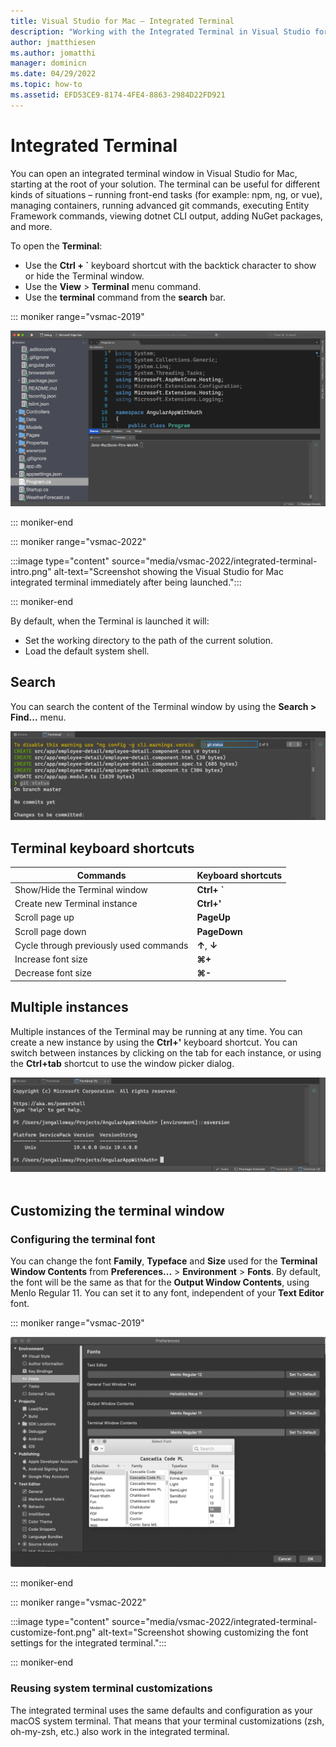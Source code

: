 ```yaml
---
title: Visual Studio for Mac – Integrated Terminal
description: "Working with the Integrated Terminal in Visual Studio for Mac."
author: jmatthiesen
ms.author: jomatthi
manager: dominicn
ms.date: 04/29/2022
ms.topic: how-to
ms.assetid: EFD53CE9-8174-4FE4-8863-2984D22FD921
---
```


# Integrated Terminal

You can open an integrated terminal window in Visual Studio for Mac, starting at the root of your solution. The terminal can be useful for different kinds of situations – running front-end tasks (for example: npm, ng, or vue), managing containers, running advanced git commands, executing Entity Framework commands, viewing dotnet CLI output, adding NuGet packages, and more. 

To open the **Terminal**:
- Use the **Ctrl + `** keyboard shortcut with the backtick character to show or hide the Terminal window.
- Use the **View** > **Terminal** menu command.
- Use the **terminal** command from the **search** bar.

::: moniker range="vsmac-2019"

![*The Visual Studio for Mac integrated terminal immediately after being launched.*](media/integrated-terminal-intro.png)

::: moniker-end

::: moniker range="vsmac-2022"

:::image type="content" source="media/vsmac-2022/integrated-terminal-intro.png" alt-text="Screenshot showing the Visual Studio for Mac integrated terminal immediately after being launched.":::

::: moniker-end

By default, when the Terminal is launched it will:
- Set the working directory to the path of the current solution.
- Load the default system shell.

## Search
You can search the content of the Terminal window by using the **Search > Find...** menu.

![*Search experience in the Visual Studio for Mac Integrated Terminal*](media/integrated-terminal-search.png)

## Terminal keyboard shortcuts
|Commands|Keyboard shortcuts|
|-|-|
|Show/Hide the Terminal window|**Ctrl+ `**|
|Create new Terminal instance|**Ctrl+'**|
|Scroll page up|**PageUp**|
|Scroll page down|**PageDown**|
|Cycle through previously used commands|**↑**, **↓**|
|Increase font size|**⌘+**|
|Decrease font size|**⌘-**|

## Multiple instances
Multiple instances of the Terminal may be running at any time. You can create a new instance by using the **Ctrl+'** keyboard shortcut. You can switch between instances by clicking on the tab for each instance, or using the **Ctrl+tab** shortcut to use the window picker dialog.

![*Multiple terminal instances in Visual Studio for Mac*](media/integrated-terminal-multiple-instances.png) 

## Customizing the terminal window

### Configuring the terminal font

You can change the font **Family**, **Typeface** and **Size** used for the **Terminal Window Contents** from **Preferences...** > **Environment** > **Fonts**. By default, the font will be the same as that for the **Output Window Contents**, using Menlo Regular 11. You can set it to any font, independent of your **Text Editor** font.

::: moniker range="vsmac-2019"

![*Customizing the font settings for the integrated terminal*](media/integrated-terminal-change-font.png)

::: moniker-end

::: moniker range="vsmac-2022"

:::image type="content" source="media/vsmac-2022/integrated-terminal-customize-font.png" alt-text="Screenshot showing customizing the font settings for the integrated terminal.":::

::: moniker-end

### Reusing system terminal customizations

The integrated terminal uses the same defaults and configuration as your macOS system terminal. That means that your terminal customizations (zsh, oh-my-zsh, etc.) also work in the integrated terminal.
